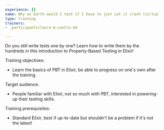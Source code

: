 ```yaml
---
experience: []
name: Why on Earth would I test if I have to just Let it crash (virtual)
type: training
trainers:
- _participants/laura-m-castro.md

---
```

Do you still write tests one by one? Learn how to write them by the hundreds in this introduction to Property-Based Testing in Elixir!

Training objectives:

* Learn the basics of PBT in Elixir, be able to progress on one's own after the training.

Target audience:

* People familiar with Elixir, not so much with PBT, interested in powering-up their testing skills.

Training prerequisites:

* Standard Elixir, best if up-to-date but shouldn't be a problem if it's not the latest!